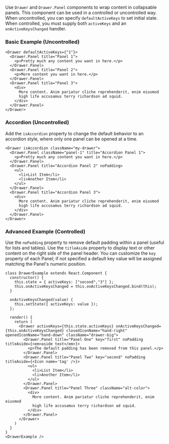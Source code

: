 Use `Drawer` and `Drawer.Panel` components to wrap content in collapsable panels. This component can be used in a controlled or uncontrolled way. When uncontrolled, you can specify `defaultActiveKeys` to set initial state. When controlled, you must supply both `activeKeys` and an `onActiveKeysChanged` handler.

### Basic Example (Uncontrolled)

```
<Drawer defaultActiveKeys={"1"}>
  <Drawer.Panel title="Panel 1">
    <p>Pretty much any content you want in here.</p>
  </Drawer.Panel>
  <Drawer.Panel title="Panel 2">
    <p>More content you want in here.</p>
  </Drawer.Panel>
  <Drawer.Panel title="Panel 3">
    <div>
      More content. Anim pariatur cliche reprehenderit, enim eiusmod
      high life accusamus terry richardson ad squid.
    </div>
  </Drawer.Panel>
</Drawer>
```

### Accordion (Uncontrolled)

Add the `isAccordion` property to change the default behavior to an accordion
style, where only one panel can be opened at a time.

```
<Drawer isAccordion className="my-drawer">
  <Drawer.Panel className="panel-1" title="Accordion Panel 1">
    <p>Pretty much any content you want in here.</p>
  </Drawer.Panel>
  <Drawer.Panel title="Accordion Panel 2" noPadding>
    <ul>
      <li>List Item</li>
      <li>Another Item</li>
    </ul>
  </Drawer.Panel>
  <Drawer.Panel title="Accordion Panel 3">
    <div>
      More content. Anim pariatur cliche reprehenderit, enim eiusmod
      high life accusamus terry richardson ad squid.
    </div>
  </Drawer.Panel>
</Drawer>
```

### Advanced Example (Controlled)

Use the `noPadding` property to remove default padding within a panel (useful for lists and tables).
Use the `titleAside` property to display text or other content on the right side of the panel header.
You can customize the `key` property of each Panel; if not specified a default key value will be assigned
matching the Panel's numeric position.

```
class DrawerExample extends React.Component {
  constructor() {
    this.state = { activeKeys: ["second","3"] };
    this.onActiveKeysChanged = this.onActiveKeysChanged.bind(this);
  }

  onActiveKeysChanged(value) {
    this.setState({ activeKeys: value });
  };

  render() {
    return (
      <Drawer activeKeys={this.state.activeKeys} onActiveKeysChanged={this.onActiveKeysChanged} closedIconName="hand-right" openedIconName="hand-down" className="drawer-big">
        <Drawer.Panel title="Panel One" key="first" noPadding titleAside={<em>aside text</em>}>
          <p>The default padding has been removed from this panel.</p>
        </Drawer.Panel>
        <Drawer.Panel title="Panel Two" key="second" noPadding titleAside={<Icon name='tag' />}>
          <ul>
            <li>List Item</li>
            <li>Another Item</li>
          </ul>
        </Drawer.Panel>
        <Drawer.Panel title="Panel Three" className="alt-color">
          <div>
            More content. Anim pariatur cliche reprehenderit, enim eiusmod
            high life accusamus terry richardson ad squid.
          </div>
        </Drawer.Panel>
      </Drawer>
    )
  }
}
<DrawerExample />
```
